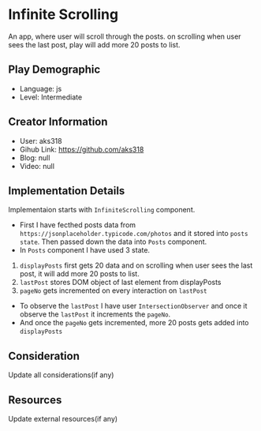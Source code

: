 # Infinite Scrolling

An app, where user will scroll through the posts. on scrolling when user sees the last post, play will add more 20 posts to list.

## Play Demographic

- Language: js
- Level: Intermediate

## Creator Information

- User: aks318
- Gihub Link: https://github.com/aks318
- Blog: null
- Video: null

## Implementation Details

Implementaion starts with `InfiniteScrolling` component.
- First I have fecthed posts data from `https://jsonplaceholder.typicode.com/photos` and it stored into `posts state`. Then passed down the data into `Posts` component.
- In `Posts` component I have used 3 state.
1. `displayPosts` first gets 20 data and on scrolling when user sees the last post, it will add more 20 posts to list.
2. `lastPost` stores DOM object of last element from displayPosts
3. `pageNo` gets incremented on every interaction on `lastPost`
- To observe the `lastPost` I have user `IntersectionObserver` and once it observe the `lastPost` it increments the `pageNo`.
- And once the `pageNo` gets incremented, more 20 posts gets added into `displayPosts`

## Consideration

Update all considerations(if any)

## Resources

Update external resources(if any)
